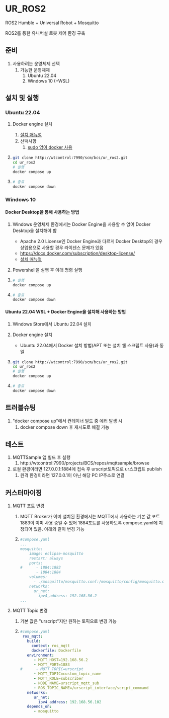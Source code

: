 # UR_ROS2

ROS2 Humble + Universal Robot + Mosquitto

ROS2를 통한 유니버설 로봇 제어 환경 구축

## 준비

1. 사용하려는 운영체제 선택
   1. 가능한 운영체제
      1. Ubuntu 22.04
      2. Windows 10 (+WSL)
      
      

## 설치 및 실행

### Ubuntu 22.04

1. Docker engine 설치

   1. [설치 매뉴얼](https://docs.docker.com/engine/install/ubuntu/#installation-methods)
   2. 선택사항
      1. [sudo 없이 docker 사용](https://docs.docker.com/engine/install/linux-postinstall/)

2. ```bash
   git clone http://wtcontrol:7990/scm/bcs/ur_ros2.git
   cd ur_ros2
   # 실행
   docker compose up
   ```

3. ```bash
   # 종료
   docker compose down
   ```

   

### Windows 10

#### Docker Desktop을 통해 사용하는 방법

1. Windows 운영체제 환경에서는 Docker Engine을 사용할 수 없어 Docker Desktop을 설치해야 함

   - Apache 2.0 License인 Docker Engine과 다르게 Docker Desktop의 경우 상업용으로 사용할 경우 라이센스 문제가 있음
   - https://docs.docker.com/subscription/desktop-license/
   - [설치 매뉴얼](https://docs.docker.com/desktop/install/windows-install/)

2. Powershell을 실행 후 아래 명령 실행

3. ```powershell
   # 실행
   docker compose up
   ```

4. ```powershell
   # 종료
   docker compose down
   ```

   

#### Ubuntu 22.04 WSL + Docker Engine을 설치해 사용하는 방법

1. Windows Store에서 Ubuntu 22.04 설치
2. Docker engine 설치
   - Ubuntu 22.04에서 Docker 설치 방법(APT 또는 설치 쉘 스크립트 사용)과 동일
3. ```bash
   git clone http://wtcontrol:7990/scm/bcs/ur_ros2.git
   cd ur_ros2
   # 실행
   docker compose up
   ```

4. ```bash
   # 종료
   docker compose down
   ```

## 

## 트러블슈팅

1. "docker compose up"에서 컨테이너 빌드 중 에러 발생 시
   1. docker compose down 후 재시도로 해결 가능



## 테스트

1. MQTTSample 앱 빌드 후 실행
   1. http://wtcontrol:7990/projects/BCS/repos/mqttsample/browse
2. 로컬 환경이라면 127.0.0.1:1884에 접속 후 urscript토픽으로 ur스크립트 publish
   1. 원격 환경이라면 127.0.0.1이 아닌 해당 PC IP주소로 연결



## 커스터마이징

1. MQTT 포트 변경

   1. MQTT Broker가 이미 설치된 환경에서는 MQTT에서 사용하는 기본 값 포트 1883이 이미 사용 중일 수 있어 1884포트를 사용하도록 compose.yaml에 지정되어 있음. 아래와 같이 변경 가능

   2. ```yaml
      #compose.yaml
      ...
      mosquitto:
          image: eclipse-mosquitto
          restart: always
          ports:
      #      - 1884:1883
             - 1884:1884
          volumes:
            - ./mosquitto/mosquitto.conf:/mosquitto/config/mosquitto.conf
          networks:
            ur_net:
              ipv4_address: 192.168.56.2
      ...
      ```

2. MQTT Topic 변경

   1. 기본 값은 "urscript"지만 원하는 토픽으로 변경 가능

   2. ```yaml
      #compose.yaml
       ros_mqtt:
         build:
           context: ros_mqtt
           dockerfile: Dockerfile
         environment:
            - MQTT_HOST=192.168.56.2
            - MQTT_PORT=1883
      #      - MQTT_TOPIC=urscript
            - MQTT_TOPIC=custom_topic_name
            - MQTT_ROLE=subscriber
            - NODE_NAME=urscript_mqtt_sub
            - ROS_TOPIC_NAME=/urscript_interface/script_command
         networks:
            ur_net:
              ipv4_address: 192.168.56.102
         depends_on:
            - mosquitto
      ```

      

